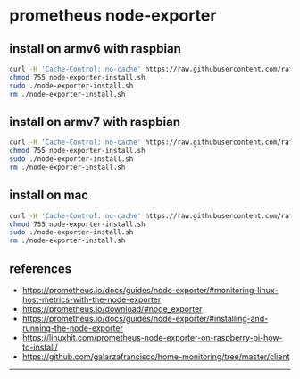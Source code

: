 # prometheus node-exporter

## install on armv6 with raspbian

```sh
curl -H 'Cache-Control: no-cache' https://raw.githubusercontent.com/rafaeleyng/cluster/master/apps/node-exporter/install-armv6.sh --output node-exporter-install.sh
chmod 755 node-exporter-install.sh
sudo ./node-exporter-install.sh
rm ./node-exporter-install.sh
```
## install on armv7 with raspbian

```sh
curl -H 'Cache-Control: no-cache' https://raw.githubusercontent.com/rafaeleyng/cluster/master/apps/node-exporter/install-armv7.sh --output node-exporter-install.sh
chmod 755 node-exporter-install.sh
sudo ./node-exporter-install.sh
rm ./node-exporter-install.sh
```

## install on mac

```sh
curl -H 'Cache-Control: no-cache' https://raw.githubusercontent.com/rafaeleyng/cluster/master/apps/node-exporter/install-mac.sh --output node-exporter-install.sh
chmod 755 node-exporter-install.sh
sudo ./node-exporter-install.sh
rm ./node-exporter-install.sh
```

## references

- https://prometheus.io/docs/guides/node-exporter/#monitoring-linux-host-metrics-with-the-node-exporter
- https://prometheus.io/download/#node_exporter
- https://prometheus.io/docs/guides/node-exporter/#installing-and-running-the-node-exporter
- https://linuxhit.com/prometheus-node-exporter-on-raspberry-pi-how-to-install/
- https://github.com/galarzafrancisco/home-monitoring/tree/master/client

---
